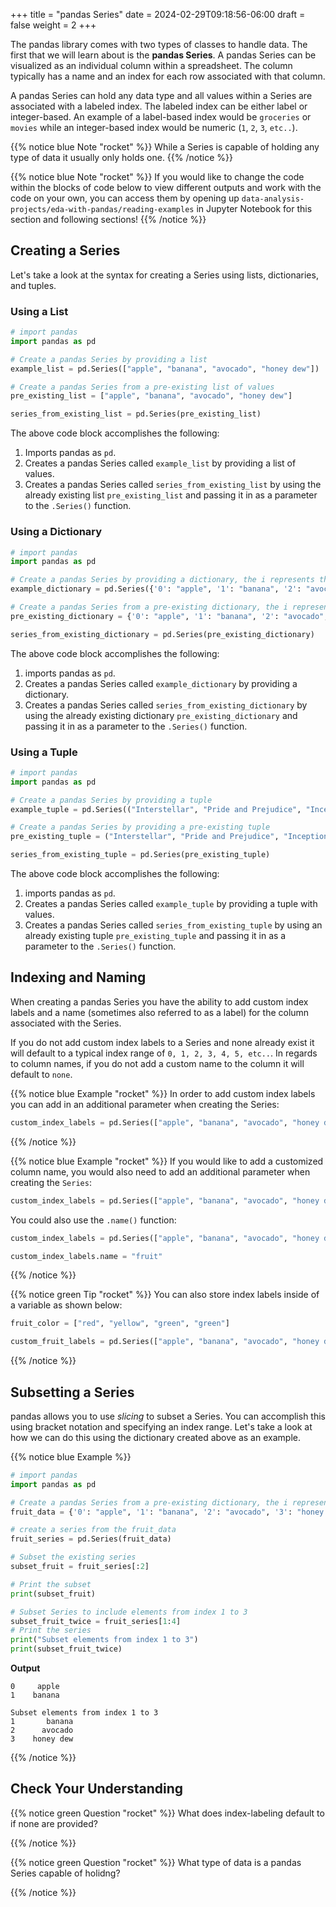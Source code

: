 +++
title = "pandas Series"
date = 2024-02-29T09:18:56-06:00
draft = false
weight = 2
+++

The pandas library comes with two types of classes to handle data. The first that we will learn about is the **pandas Series**. A pandas Series can be visualized as an individual column within a spreadsheet. The column typically has a name and an index for each row associated with that column.

A pandas Series can hold any data type and all values within a Series are associated with a labeled index. The labeled index can be either label or integer-based. An example of a label-based index would be `groceries` or `movies` while an integer-based index would be numeric (`1`, `2`, `3`, `etc..`).

{{% notice blue Note "rocket" %}}
While a Series is capable of holding any type of data it usually only holds one.
{{% /notice %}}

{{% notice blue Note "rocket" %}}
If you would like to change the code within the blocks of code below to view different outputs and work with the code on your own, you can access them by opening up `data-analysis-projects/eda-with-pandas/reading-examples` in Jupyter Notebook for this section and following sections!
{{% /notice %}}

## Creating a Series
Let's take a look at the syntax for creating a Series using lists, dictionaries, and tuples.

### Using a List

```python {linenos=table}
# import pandas
import pandas as pd

# Create a pandas Series by providing a list
example_list = pd.Series(["apple", "banana", "avocado", "honey dew"])

# Create a pandas Series from a pre-existing list of values
pre_existing_list = ["apple", "banana", "avocado", "honey dew"]

series_from_existing_list = pd.Series(pre_existing_list)
```

The above code block accomplishes the following:
1. Imports pandas as `pd`.
1. Creates a pandas Series called `example_list` by providing a list of values.
1. Creates a pandas Series called `series_from_existing_list` by using the already existing list `pre_existing_list` and passing it in as a parameter to the `.Series()` function.

### Using a Dictionary

```python {linenos=table}
# import pandas
import pandas as pd

# Create a pandas Series by providing a dictionary, the i represents the index of the dictionary
example_dictionary = pd.Series({'0': "apple", '1': "banana", '2': "avocado", '3': "honey dew"})

# Create a pandas Series from a pre-existing dictionary, the i represents the index of the dictionary
pre_existing_dictionary = {'0': "apple", '1': "banana", '2': "avocado", '3': "honey dew"}

series_from_existing_dictionary = pd.Series(pre_existing_dictionary)
```

The above code block accomplishes the following:
1. imports pandas as `pd`.
1. Creates a pandas Series called `example_dictionary` by providing a dictionary.
1. Creates a pandas Series called `series_from_existing_dictionary` by using the already existing dictionary `pre_existing_dictionary` and passing it in as a parameter to the `.Series()` function.

### Using a Tuple

```python {linenos=table}
# import pandas
import pandas as pd

# Create a pandas Series by providing a tuple
example_tuple = pd.Series(("Interstellar", "Pride and Prejudice", "Inception", "Barbie"))

# Create a pandas Series by providing a pre-existing tuple
pre_existing_tuple = ("Interstellar", "Pride and Prejudice", "Inception", "Barbie")

series_from_existing_tuple = pd.Series(pre_existing_tuple)
```

The above code block accomplishes the following:
1. imports pandas as `pd`.
1. Creates a pandas Series called `example_tuple` by providing a tuple with values.
1. Creates a pandas Series called `series_from_existing_tuple` by using an already existing tuple `pre_existing_tuple` and passing it in as a parameter to the `.Series()` function.

## Indexing and Naming

When creating a pandas Series you have the ability to add custom index labels and a name (sometimes also referred to as a label) for the column associated with the Series.  

If you do not add custom index labels to a Series and none already exist it will default to a typical index range of `0, 1, 2, 3, 4, 5, etc..`. In regards to column names, if you do not add a custom name to the column it will default to `none`.

{{% notice blue Example "rocket" %}}
In order to add custom index labels you can add in an additional parameter when creating the Series:

```python
custom_index_labels = pd.Series(["apple", "banana", "avocado", "honey dew"], index = ["red", "yellow", "green", "green"])
```
{{% /notice %}}

{{% notice blue Example "rocket" %}}
If you would like to add a customized column name, you would also need to add an additional parameter when creating the `Series`:

```python
custom_index_labels = pd.Series(["apple", "banana", "avocado", "honey dew"], index = ["red", "yellow", "green", "green"], name = "fruit")
```

You could also use the `.name()` function:

```python
custom_index_labels = pd.Series(["apple", "banana", "avocado", "honey dew"], index = ["red", "yellow", "green", "green"])

custom_index_labels.name = "fruit"
```
{{% /notice %}}

{{% notice green Tip "rocket" %}}
You can also store index labels inside of a variable as shown below:

```python
fruit_color = ["red", "yellow", "green", "green"]

custom_fruit_labels = pd.Series(["apple", "banana", "avocado", "honey dew"], index = fruit_color)
```
{{% /notice %}}

## Subsetting a Series

pandas allows you to use *slicing* to subset a Series. You can accomplish this using bracket notation and specifying an index range. Let's take a look at how we can do this using the dictionary created above as an example.

{{% notice blue Example %}}
```python {linenos=table}
# import pandas
import pandas as pd

# Create a pandas Series from a pre-existing dictionary, the i represents the index of the dictionary
fruit_data = {'0': "apple", '1': "banana", '2': "avocado", '3': "honey dew"}

# create a series from the fruit_data
fruit_series = pd.Series(fruit_data)

# Subset the existing series
subset_fruit = fruit_series[:2]

# Print the subset
print(subset_fruit)

# Subset Series to include elements from index 1 to 3
subset_fruit_twice = fruit_series[1:4]
# Print the series
print("Subset elements from index 1 to 3")
print(subset_fruit_twice)
```

**Output**

```console
0     apple
1    banana

Subset elements from index 1 to 3
1       banana
2      avocado
3    honey dew
```
{{% /notice %}}

## Check Your Understanding

{{% notice green Question "rocket" %}}
What does index-labeling default to if none are provided?

<!-- Solution: Basic indexing: 0, 1, 2, 3, 4 -->
{{% /notice %}}

{{% notice green Question "rocket" %}}
What type of data is a pandas Series capable of holidng?

<!-- Solution: Any type -->
{{% /notice %}}
